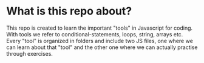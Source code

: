 # What is this repo about?

This repo is created to learn the important "tools" in Javascript for coding. With tools we refer to
conditional-statements, loops, string, arrays etc. Every "tool" is organized in folders and include two 
JS files, one where we can learn about that "tool" and the other one where we can actually practise through
exercises.
